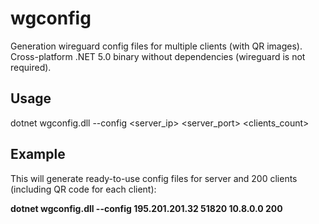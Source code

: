 # wgconfig
Generation wireguard config files for multiple clients (with QR images). Cross-platform .NET 5.0 binary without dependencies (wireguard is not required).

## Usage
dotnet wgconfig.dll --config <server_ip> <server_port> <subnet> <clients_count>

## Example
This will generate ready-to-use config files for server and 200 clients (including QR code for each client):

**dotnet wgconfig.dll --config 195.201.201.32 51820 10.8.0.0 200**


